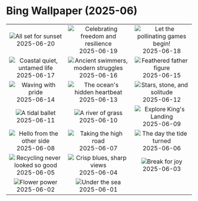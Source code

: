 # Bing Wallpaper (2025-06)

|  |  |  |
|:---:|:---:|:---:|
| ![](https://www.bing.com/th?id=OHR.IcelandSolstice_EN-US2057542769_400x240.jpg "All set for sunset") 2025-06-20 | ![](https://www.bing.com/th?id=OHR.TexasCapitol_EN-US1992205396_400x240.jpg "Celebrating freedom and resilience") 2025-06-19 | ![](https://www.bing.com/th?id=OHR.AsianSwallowtail_EN-US1924189362_400x240.jpg "Let the pollinating games begin!") 2025-06-18 |
| ![](https://www.bing.com/th?id=OHR.CumberlandOaks_EN-US1850139942_400x240.jpg "Coastal quiet, untamed life") 2025-06-17 | ![](https://www.bing.com/th?id=OHR.SeaTurtleBrazil_EN-US1789042400_400x240.jpg "Ancient swimmers, modern struggles") 2025-06-16 | ![](https://www.bing.com/th?id=OHR.RheaDad_EN-US1643943847_400x240.jpg "Feathered father figure") 2025-06-15 |
| ![](https://www.bing.com/th?id=OHR.FlagCapitolDC_EN-US1553861171_400x240.jpg "Waving with pride") 2025-06-14 | ![](https://www.bing.com/th?id=OHR.SanMiguelAzores_EN-US2785372768_400x240.jpg "The ocean's hidden heartbeat") 2025-06-13 | ![](https://www.bing.com/th?id=OHR.BigBendChisos_EN-US9433220487_400x240.jpg "Stars, stone, and solitude") 2025-06-12 |
| ![](https://www.bing.com/th?id=OHR.FlamingosNamibia_EN-US9397449472_400x240.jpg "A tidal ballet") 2025-06-11 | ![](https://www.bing.com/th?id=OHR.AerialEverglades_EN-US9045585896_400x240.jpg "A river of grass") 2025-06-10 | ![](https://www.bing.com/th?id=OHR.DubrovnikTwilight_EN-US9005720216_400x240.jpg "Explore King's Landing") 2025-06-09 |
| ![](https://www.bing.com/th?id=OHR.StellarSeaLions_EN-US8941740506_400x240.jpg "Hello from the other side") 2025-06-08 | ![](https://www.bing.com/th?id=OHR.PacificCrestTrail_EN-US8903844619_400x240.jpg "Taking the high road") 2025-06-07 | ![](https://www.bing.com/th?id=OHR.NormandyBeach_EN-US8863709180_400x240.jpg "The day the tide turned") 2025-06-06 |
| ![](https://www.bing.com/th?id=OHR.OlivaresMural_EN-US8824492734_400x240.jpg "Recycling never looked so good") 2025-06-05 | ![](https://www.bing.com/th?id=OHR.CalaLuna_EN-US8760708047_400x240.jpg "Crisp blues, sharp views") 2025-06-04 | ![](https://www.bing.com/th?id=OHR.BicyclesUtrecht_EN-US8449213938_400x240.jpg "Break for joy") 2025-06-03 |
| ![](https://www.bing.com/th?id=OHR.EchinaceaButterfly_EN-US8404044892_400x240.jpg "Flower power") 2025-06-02 | ![](https://www.bing.com/th?id=OHR.GrandeTerreReef_EN-US8351815569_400x240.jpg "Under the sea") 2025-06-01 |  |
